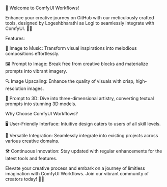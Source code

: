 🚀 Welcome to ComfyUI Workflows!

Enhance your creative journey on GitHub with our meticulously crafted tools, designed by Logeshbharathi as Logi to seamlessly integrate with ComfyUI. 🎨✨

Features:

🎵 Image to Music: Transform visual inspirations into melodious compositions effortlessly.

🖼️ Prompt to Image: Break free from creative blocks and materialize prompts into vibrant imagery.

🔍 Image Upscaling: Enhance the quality of visuals with crisp, high-resolution images.

🌟 Prompt to 3D: Dive into three-dimensional artistry, converting textual prompts into stunning 3D models.

Why Choose ComfyUI Workflows?

🖥️ User-Friendly Interface: Intuitive design caters to users of all skill levels.

🔄 Versatile Integration: Seamlessly integrate into existing projects across various creative domains.

🛠️ Continuous Innovation: Stay updated with regular enhancements for the latest tools and features.

Elevate your creative process and embark on a journey of limitless imagination with ComfyUI Workflows. Join our vibrant community of creators today! 🌈✨






